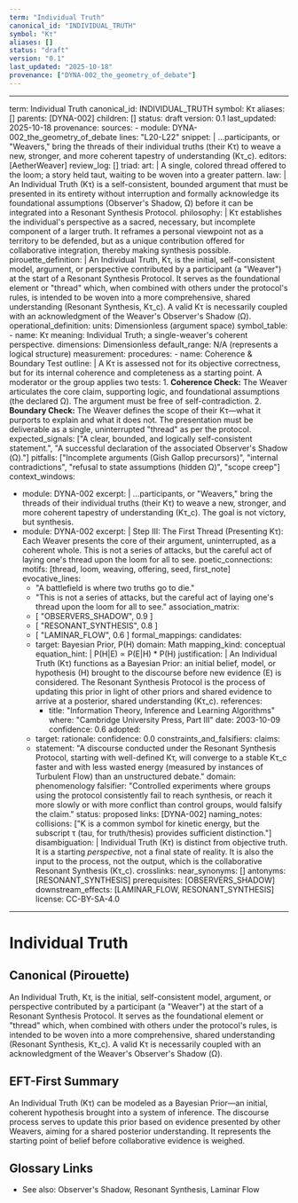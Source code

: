 ```yaml
---
term: "Individual Truth"
canonical_id: "INDIVIDUAL_TRUTH"
symbol: "Kτ"
aliases: []
status: "draft"
version: "0.1"
last_updated: "2025-10-18"
provenance: ["DYNA-002_the_geometry_of_debate"]
---
```


---
term: Individual Truth
canonical_id: INDIVIDUAL_TRUTH
symbol: Kτ
aliases: []
parents: [DYNA-002]
children: []
status: draft
version: 0.1
last_updated: 2025-10-18
provenance:
  sources:
    - module: DYNA-002_the_geometry_of_debate
      lines: "L20-L22"
      snippet: |
        ...participants, or "Weavers," bring the threads of their individual truths (their Kτ) to weave a new, stronger, and more coherent tapestry of understanding (Kτ_c).
  editors: [AetherWeaver]
  review_log: []
triad:
  art: |
    A single, colored thread offered to the loom; a story held taut, waiting to be woven into a greater pattern.
  law: |
    An Individual Truth (Kτ) is a self-consistent, bounded argument that must be presented in its entirety without interruption and formally acknowledge its foundational assumptions (Observer's Shadow, Ω) before it can be integrated into a Resonant Synthesis Protocol.
  philosophy: |
    Kτ establishes the individual's perspective as a sacred, necessary, but incomplete component of a larger truth. It reframes a personal viewpoint not as a territory to be defended, but as a unique contribution offered for collaborative integration, thereby making synthesis possible.
pirouette_definition: |
  An Individual Truth, Kτ, is the initial, self-consistent model, argument, or perspective contributed by a participant (a "Weaver") at the start of a Resonant Synthesis Protocol. It serves as the foundational element or "thread" which, when combined with others under the protocol's rules, is intended to be woven into a more comprehensive, shared understanding (Resonant Synthesis, Kτ_c). A valid Kτ is necessarily coupled with an acknowledgment of the Weaver's Observer's Shadow (Ω).
operational_definition:
  units: Dimensionless (argument space)
  symbol_table:
    - name: Kτ
      meaning: Individual Truth; a single-weaver's coherent perspective.
      dimensions: Dimensionless
      default_range: N/A (represents a logical structure)
  measurement:
    procedures:
      - name: Coherence & Boundary Test
        outline: |
          A Kτ is assessed not for its objective correctness, but for its internal coherence and completeness as a starting point. A moderator or the group applies two tests:
          1. **Coherence Check:** The Weaver articulates the core claim, supporting logic, and foundational assumptions (the declared Ω). The argument must be free of self-contradiction.
          2. **Boundary Check:** The Weaver defines the scope of their Kτ—what it purports to explain and what it does not. The presentation must be deliverable as a single, uninterrupted "thread" as per the protocol.
        expected_signals: ["A clear, bounded, and logically self-consistent statement.", "A successful declaration of the associated Observer's Shadow (Ω)."]
        pitfalls: ["Incomplete arguments (Gish Gallop precursors)", "internal contradictions", "refusal to state assumptions (hidden Ω)", "scope creep"]
context_windows:
  - module: DYNA-002
    excerpt: |
      ...participants, or "Weavers," bring the threads of their individual truths (their Kτ) to weave a new, stronger, and more coherent tapestry of understanding (Kτ_c). The goal is not victory, but synthesis.
  - module: DYNA-002
    excerpt: |
      Step III: The First Thread (Presenting Kτ): Each Weaver presents the core of their argument, uninterrupted, as a coherent whole. This is not a series of attacks, but the careful act of laying one's thread upon the loom for all to see.
poetic_connections:
  motifs: [thread, loom, weaving, offering, seed, first_note]
  evocative_lines:
    - "A battlefield is where two truths go to die."
    - "This is not a series of attacks, but the careful act of laying one's thread upon the loom for all to see."
  association_matrix:
    - [ "OBSERVERS_SHADOW", 0.9 ]
    - [ "RESONANT_SYNTHESIS", 0.8 ]
    - [ "LAMINAR_FLOW", 0.6 ]
formal_mappings:
  candidates:
    - target: Bayesian Prior, P(H)
      domain: Math
      mapping_kind: conceptual
      equation_hint: |
        P(H|E) ∝ P(E|H) * P(H)
      justification: |
        An Individual Truth (Kτ) functions as a Bayesian Prior: an initial belief, model, or hypothesis (H) brought to the discourse before new evidence (E) is considered. The Resonant Synthesis Protocol is the process of updating this prior in light of other priors and shared evidence to arrive at a posterior, shared understanding (Kτ_c).
      references:
        - title: "Information Theory, Inference and Learning Algorithms"
          where: "Cambridge University Press, Part III"
          date: 2003-10-09
      confidence: 0.6
  adopted:
    - target:
      rationale:
      confidence: 0.0
constraints_and_falsifiers:
  claims:
    - statement: "A discourse conducted under the Resonant Synthesis Protocol, starting with well-defined Kτ, will converge to a stable Kτ_c faster and with less wasted energy (measured by instances of Turbulent Flow) than an unstructured debate."
      domain: phenomenology
      falsifier: "Controlled experiments where groups using the protocol consistently fail to reach synthesis, or reach it more slowly or with more conflict than control groups, would falsify the claim."
      status: proposed
      links: [DYNA-002]
naming_notes:
  collisions: ["K is a common symbol for kinetic energy, but the subscript τ (tau, for truth/thesis) provides sufficient distinction."]
  disambiguation: |
    Individual Truth (Kτ) is distinct from objective truth. It is a starting *perspective*, not a final state of reality. It is also the input to the process, not the output, which is the collaborative Resonant Synthesis (Kτ_c).
crosslinks:
  near_synonyms: []
  antonyms: [RESONANT_SYNTHESIS]
  prerequisites: [OBSERVERS_SHADOW]
  downstream_effects: [LAMINAR_FLOW, RESONANT_SYNTHESIS]
license: CC-BY-SA-4.0
---

# Individual Truth

## Canonical (Pirouette)
An Individual Truth, Kτ, is the initial, self-consistent model, argument, or perspective contributed by a participant (a "Weaver") at the start of a Resonant Synthesis Protocol. It serves as the foundational element or "thread" which, when combined with others under the protocol's rules, is intended to be woven into a more comprehensive, shared understanding (Resonant Synthesis, Kτ_c). A valid Kτ is necessarily coupled with an acknowledgment of the Weaver's Observer's Shadow (Ω).

## EFT-First Summary
An Individual Truth (Kτ) can be modeled as a Bayesian Prior—an initial, coherent hypothesis brought into a system of inference. The discourse process serves to update this prior based on evidence presented by other Weavers, aiming for a shared posterior understanding. It represents the starting point of belief before collaborative evidence is weighed.

## Glossary Links
- See also: Observer's Shadow, Resonant Synthesis, Laminar Flow